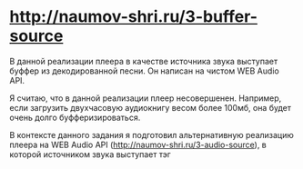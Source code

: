 # http://naumov-shri.ru/3-buffer-source

В данной реализации плеера в качестве источника звука выступает буффер из декодированной песни. Он написан на чистом WEB Audio API.

Я считаю, что в данной реализации плеер несовершенен. Например, если загрузить двухчасовую аудиокнигу весом более 100мб, она будет очень долго буфферизироваться.

В контексте данного задания я подготовил альтернативную реализацию плеера на WEB Audio API (http://naumov-shri.ru/3-audio-source), в которой источником звука выступает тэг <audio>. Я считаю его более совершенным, т.к. у него присутствует постепенная буфферизация, что позволяет загружать аудиофайлы любой длины и размера.
